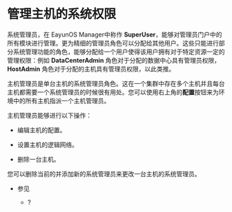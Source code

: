 # 管理主机的系统权限

系统管理员，在 EayunOS Manager中称作 **SuperUser**，能够对管理员门户中的所有模块进行管理。更为精细的管理员角色可以分配给其他用户。这些只能进行部分系统管理功能的角色，能够分配给一个用户使得该用户拥有对于特定资源一定的管理权限：例如 **DataCenterAdmin** 角色对于分配的数据中心具有管理员权限，**HostAdmin** 角色对于分配的主机具有管理员权限，以此类推。

主机管理员是单台主机的系统管理员角色。这在一个集群中存在多个主机并且每台主机都需要一个系统管理员的时候很有用处。您可以使用右上角的**配置**按钮来为环境中的所有主机指派一个主机管理员。

主机管理员能够进行以下操作：

* 编辑主机的配置。

* 设置主机的逻辑网络。

* 删除一台主机。

您可以删除当前的并添加新的系统管理员来更改一台主机的系统管理员。

* 参见

  * ?
